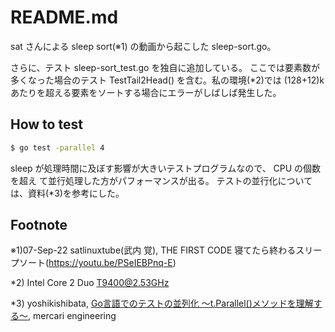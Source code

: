 # README.md

sat さんによる sleep sort(※1) の動画から起こした sleep-sort.go。

さらに、テスト sleep-sort_test.go を独自に追加している。
ここでは要素数が多くなった場合のテスト TestTail2Head() を含む。私の環境(*2)では 
(128+12)k あたりを超える要素をソートする場合にエラーがしばしば発生した。

## How to test

```bash
$ go test -parallel 4
```
sleep が処理時間に及ぼす影響が大きいテストプログラムなので、 CPU の個数を超え
て並行処理した方がパフォーマンスが出る。
テストの並行化については、資料(*3)を参考にした。

## Footnote

※1)07-Sep-22 satlinuxtube(武内 覚),
THE FIRST CODE 寝てたら終わるスリープソート(https://youtu.be/PSeIEBPnq-E)

*2) Intel Core 2 Duo T9400@2.53GHz

*3) yoshikishibata, [Go言語でのテストの並列化 〜t.Parallel()メソッドを理解する〜](https://engineering.mercari.com/blog/entry/how_to_use_t_parallel/), mercari engineering
